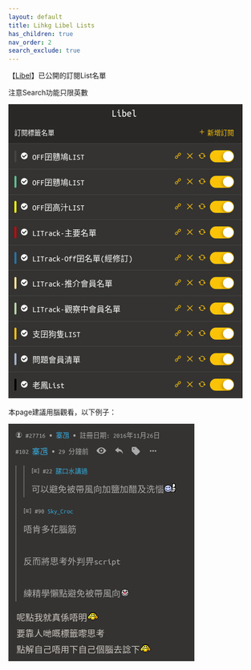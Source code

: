 ```yaml
---
layout: default
title: Lihkg Libel Lists
has_children: true
nav_order: 2
search_exclude: true
---
```


【[Libel](https://kitce.github.io/libel/)】已公開的訂閱List名單

注意Search功能只限英數

  <p>
     <img src="./Img/P_List.png" alt="Lists" />
  </p>

本page建議用腦觀看，以下例子：

  <p>
     <img src="./Img/example1.png" />
  </p>
